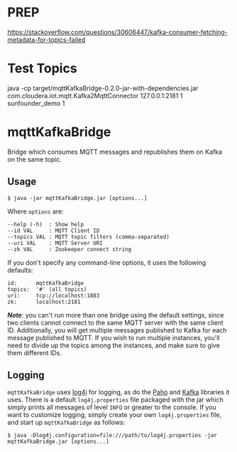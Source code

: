 # PREP
https://stackoverflow.com/questions/30606447/kafka-consumer-fetching-metadata-for-topics-failed

# Test Topics
java -cp target/mqttKafkaBridge-0.2.0-jar-with-dependencies.jar com.cloudera.iot.mqtt.Kafka2MqttConnector 127.0.0.1:2181 1 sunfounder_demo 1
 
# mqttKafkaBridge

Bridge which consumes MQTT messages and republishes them on Kafka on the same topic.

## Usage

    $ java -jar mqttKafkaBridge.jar [options...]

Where `options` are:

    --help (-h)  : Show help
    --id VAL     : MQTT Client ID
    --topics VAL : MQTT topic filters (comma-separated)
    --uri VAL    : MQTT Server URI
    --zk VAL     : Zookeeper connect string

If you don't specify any command-line options, it uses the following defaults:

    id:      mqttKafkaBridge
    topics:  '#' (all topics)
    uri:     tcp://localhost:1883
    zk:      localhost:2181

***Note***: you can't run more than one bridge using the default settings, since two clients cannot connect to the same MQTT server with the same client ID. Additionally, you will get multiple messages published to Kafka for each message published to MQTT. If you wish to run multiple instances, you'll need to divide up the topics among the instances, and make sure to give them different IDs.

## Logging
`mqttKafkaBridge` uses [log4j](http://logging.apache.org/log4j/2.x/) for logging, as do the [Paho](http://www.eclipse.org/paho/) and [Kafka](http://kafka.apache.org/) libraries it uses. There is a default `log4j.properties` file packaged with the jar which simply prints all messages of level `INFO` or greater to the console. If you want to customize logging, simply create your own `log4j.properties` file, and start up `mqttKafkaBridge` as follows:

    $ java -Dlog4j.configuration=file:///path/to/log4j.properties -jar mqttKafkaBridge.jar [options...]

